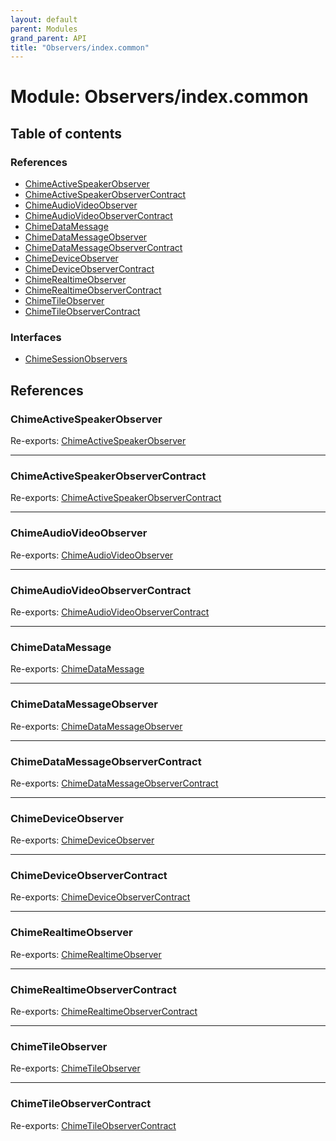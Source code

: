 ```yaml
---
layout: default
parent: Modules
grand_parent: API
title: "Observers/index.common"
---
```


# Module: Observers/index.common

## Table of contents

### References

- [ChimeActiveSpeakerObserver](observers_index_common.md#chimeactivespeakerobserver)
- [ChimeActiveSpeakerObserverContract](observers_index_common.md#chimeactivespeakerobservercontract)
- [ChimeAudioVideoObserver](observers_index_common.md#chimeaudiovideoobserver)
- [ChimeAudioVideoObserverContract](observers_index_common.md#chimeaudiovideoobservercontract)
- [ChimeDataMessage](observers_index_common.md#chimedatamessage)
- [ChimeDataMessageObserver](observers_index_common.md#chimedatamessageobserver)
- [ChimeDataMessageObserverContract](observers_index_common.md#chimedatamessageobservercontract)
- [ChimeDeviceObserver](observers_index_common.md#chimedeviceobserver)
- [ChimeDeviceObserverContract](observers_index_common.md#chimedeviceobservercontract)
- [ChimeRealtimeObserver](observers_index_common.md#chimerealtimeobserver)
- [ChimeRealtimeObserverContract](observers_index_common.md#chimerealtimeobservercontract)
- [ChimeTileObserver](observers_index_common.md#chimetileobserver)
- [ChimeTileObserverContract](observers_index_common.md#chimetileobservercontract)

### Interfaces

- [ChimeSessionObservers](../interfaces/observers_index_common.chimesessionobservers.md)

## References

### ChimeActiveSpeakerObserver

Re-exports: [ChimeActiveSpeakerObserver](../classes/observers_activespeaker_activespeakerobserver_common.chimeactivespeakerobserver.md)

___

### ChimeActiveSpeakerObserverContract

Re-exports: [ChimeActiveSpeakerObserverContract](../interfaces/observers_activespeaker_activespeakerobserver_common.chimeactivespeakerobservercontract.md)

___

### ChimeAudioVideoObserver

Re-exports: [ChimeAudioVideoObserver](../classes/observers_audiovideo_audiovideoobserver_common.chimeaudiovideoobserver.md)

___

### ChimeAudioVideoObserverContract

Re-exports: [ChimeAudioVideoObserverContract](../interfaces/observers_audiovideo_audiovideoobserver_common.chimeaudiovideoobservercontract.md)

___

### ChimeDataMessage

Re-exports: [ChimeDataMessage](../interfaces/observers_datamessage_datamessageobserver_common.chimedatamessage.md)

___

### ChimeDataMessageObserver

Re-exports: [ChimeDataMessageObserver](../classes/observers_datamessage_datamessageobserver_common.chimedatamessageobserver.md)

___

### ChimeDataMessageObserverContract

Re-exports: [ChimeDataMessageObserverContract](../interfaces/observers_datamessage_datamessageobserver_common.chimedatamessageobservercontract.md)

___

### ChimeDeviceObserver

Re-exports: [ChimeDeviceObserver](../classes/observers_device_deviceobserver_common.chimedeviceobserver.md)

___

### ChimeDeviceObserverContract

Re-exports: [ChimeDeviceObserverContract](../interfaces/observers_device_deviceobserver_common.chimedeviceobservercontract.md)

___

### ChimeRealtimeObserver

Re-exports: [ChimeRealtimeObserver](../classes/observers_realtime_realtimeobserver_common.chimerealtimeobserver.md)

___

### ChimeRealtimeObserverContract

Re-exports: [ChimeRealtimeObserverContract](../interfaces/observers_realtime_realtimeobserver_common.chimerealtimeobservercontract.md)

___

### ChimeTileObserver

Re-exports: [ChimeTileObserver](../classes/observers_tile_tileobserver_common.chimetileobserver.md)

___

### ChimeTileObserverContract

Re-exports: [ChimeTileObserverContract](../interfaces/observers_tile_tileobserver_common.chimetileobservercontract.md)
